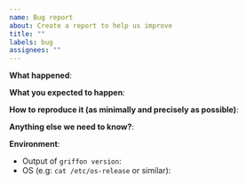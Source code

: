 ```yaml
---
name: Bug report
about: Create a report to help us improve
title: ""
labels: bug
assignees: ""
---
```


**What happened**:

**What you expected to happen**:

**How to reproduce it (as minimally and precisely as possible)**:

**Anything else we need to know?**:

**Environment**:

- Output of `griffon version`:
- OS (e.g: `cat /etc/os-release` or similar):
